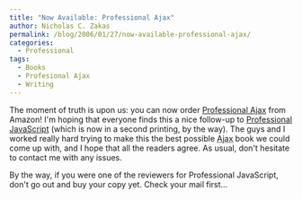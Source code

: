 ```yaml
---
title: "Now Available: Professional Ajax"
author: Nicholas C. Zakas
permalink: /blog/2006/01/27/now-available-professional-ajax/
categories:
  - Professional
tags:
  - Books
  - Profesional Ajax
  - Writing
---
```

The moment of truth is upon us: you can now order <a title="Professional Ajax" rel="external" href="http://www.amazon.com/gp/product/0471777781/">Professional Ajax</a> from Amazon! I'm hoping that everyone finds this a nice follow-up to <a title="Professional JavaScript for Web Developers" rel="external" href="http://www.amazon.com/gp/product/0764579088/">Professional JavaScript</a> (which is now in a second printing, by the way). The guys and I worked really hard trying to make this the best possible <acronym title="Asynchronous JavaScript + XML">Ajax</acronym> book we could come up with, and I hope that all the readers agree. As usual, don't hesitate to contact me with any issues.

By the way, if you were one of the reviewers for Professional JavaScript, don't go out and buy your copy yet. Check your mail first&#8230;
